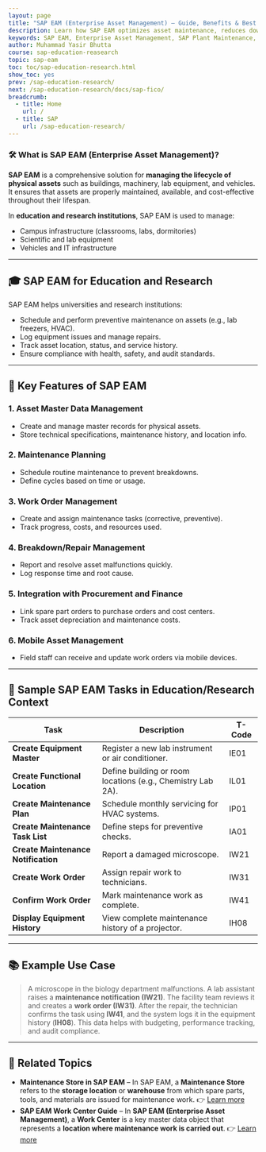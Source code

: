 ```yaml
---
layout: page
title: "SAP EAM (Enterprise Asset Management) – Guide, Benefits & Best Practices"
description: Learn how SAP EAM optimizes asset maintenance, reduces downtime & boosts efficiency. Explore key features, modules, and industry applications.
keywords: SAP EAM, Enterprise Asset Management, SAP Plant Maintenance, SAP PM, asset maintenance software, SAP asset management, EAM best practices, SAP maintenance management, predictive maintenance SAP, SAP asset lifecycle, SAP EAM modules, asset performance management, SAP for equipment maintenance, EAM software solutions, SAP asset tracking, industrial asset management 
author: Muhammad Yasir Bhutta
course: sap-education-reasearch
topic: sap-eam
toc: toc/sap-education-research.html
show_toc: yes
prev: /sap-education-research/
next: /sap-education-research/docs/sap-fico/
breadcrumb:
  - title: Home
    url: /
  - title: SAP
    url: /sap-education-research/
---
```


### 🛠️ What is **SAP EAM (Enterprise Asset Management)?**

**SAP EAM** is a comprehensive solution for **managing the lifecycle of physical assets** such as buildings, machinery, lab equipment, and vehicles. It ensures that assets are properly maintained, available, and cost-effective throughout their lifespan.

In **education and research institutions**, SAP EAM is used to manage:

* Campus infrastructure (classrooms, labs, dormitories)
* Scientific and lab equipment
* Vehicles and IT infrastructure

---

## 🎓 SAP EAM for Education and Research

SAP EAM helps universities and research institutions:

* Schedule and perform preventive maintenance on assets (e.g., lab freezers, HVAC).
* Log equipment issues and manage repairs.
* Track asset location, status, and service history.
* Ensure compliance with health, safety, and audit standards.

---

## 🔑 Key Features of SAP EAM

### 1. **Asset Master Data Management**

* Create and manage master records for physical assets.
* Store technical specifications, maintenance history, and location info.

### 2. **Maintenance Planning**

* Schedule routine maintenance to prevent breakdowns.
* Define cycles based on time or usage.

### 3. **Work Order Management**

* Create and assign maintenance tasks (corrective, preventive).
* Track progress, costs, and resources used.

### 4. **Breakdown/Repair Management**

* Report and resolve asset malfunctions quickly.
* Log response time and root cause.

### 5. **Integration with Procurement and Finance**

* Link spare part orders to purchase orders and cost centers.
* Track asset depreciation and maintenance costs.

### 6. **Mobile Asset Management**

* Field staff can receive and update work orders via mobile devices.

---

## 🧪 Sample SAP EAM Tasks in Education/Research Context

| Task                                | Description                                                 | T-Code |
| ----------------------------------- | ----------------------------------------------------------- | ------ |
| **Create Equipment Master**         | Register a new lab instrument or air conditioner.           | IE01   |
| **Create Functional Location**      | Define building or room locations (e.g., Chemistry Lab 2A). | IL01   |
| **Create Maintenance Plan**         | Schedule monthly servicing for HVAC systems.                | IP01   |
| **Create Maintenance Task List**    | Define steps for preventive checks.                         | IA01   |
| **Create Maintenance Notification** | Report a damaged microscope.                                | IW21   |
| **Create Work Order**               | Assign repair work to technicians.                          | IW31   |
| **Confirm Work Order**              | Mark maintenance work as complete.                          | IW41   |
| **Display Equipment History**       | View complete maintenance history of a projector.           | IH08   |

---

## 📚 Example Use Case

> A microscope in the biology department malfunctions. A lab assistant raises a **maintenance notification (IW21)**.
> The facility team reviews it and creates a **work order (IW31)**.
> After the repair, the technician confirms the task using **IW41**, and the system logs it in the equipment history (**IH08**).
> This data helps with budgeting, performance tracking, and audit compliance.

---

## 📘 **Related Topics**

* **Maintenance Store in SAP EAM** – In SAP EAM, a **Maintenance Store** refers to the **storage location** or **warehouse** from which spare parts, tools, and materials are issued for maintenance work.
  👉 [Learn more](maintance-store.md)
* **SAP EAM Work Center Guide** – In **SAP EAM (Enterprise Asset Management)**, a **Work Center** is a key master data object that represents a **location where maintenance work is carried out**.
  👉 [Learn more](work-center.md)